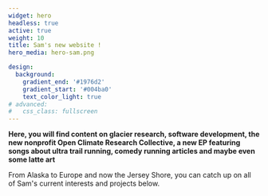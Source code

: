 ```yaml
---
widget: hero
headless: true
active: true
weight: 10
title: Sam's new website !
hero_media: hero-sam.png

design:
  background:
    gradient_end: '#1976d2'
    gradient_start: '#004ba0'
    text_color_light: true
# advanced:
#   css_class: fullscreen
---
```

<div class="mb-3"></div>

**Here, you will find content on glacier research, software development, the new nonprofit Open Climate Research Collective, a new EP featuring songs about ultra trail running, comedy running articles and maybe even some latte art**


From Alaska to Europe and now the Jersey Shore, you can catch up on all of Sam's current interests and projects below. 

<!--Custom spacing-->
<div class="mb-3"></div>
<!--GitHub Button JS-->
<script async defer src="https://buttons.github.io/buttons.js"></script>
